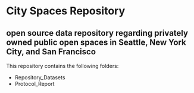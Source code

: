# City Spaces Repository
## open source data repository regarding privately owned public open spaces in Seattle, New York City, and San Francisco

This repository contains the following folders:
- Repository_Datasets
- Protocol_Report
